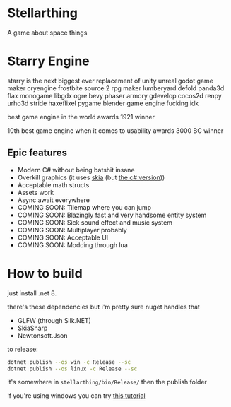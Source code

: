 # Stellarthing

A game about space things

# Starry Engine

starry is the next biggest ever replacement of unity unreal godot game maker cryengine frostbite source 2 rpg maker lumberyard defold panda3d flax monogame libgdx ogre bevy phaser armory gdevelop cocos2d renpy urho3d stride haxeflixel pygame blender game engine fucking idk

best game engine in the world awards 1921 winner

10th best game engine when it comes to usability awards 3000 BC winner

## Epic features
- Modern C# without being batshit insane
- Overkill graphics (it uses [skia](https://skia.org/) (but [the c# version](https://github.com/mono/SkiaSharp)))
- Acceptable math structs
- Assets work
- Async await everywhere
- COMING SOON: Tilemap where you can jump
- COMING SOON: Blazingly fast and very handsome entity system
- COMING SOON: Sick sound effect and music system
- COMING SOON: Multiplayer probably
- COMING SOON: Acceptable UI
- COMING SOON: Modding through lua

# How to build

just install .net 8.

there's these dependencies but i'm pretty sure nuget handles that
- GLFW (through Silk.NET)
- SkiaSharp
- Newtonsoft.Json

to release:
```sh
dotnet publish --os win -c Release --sc
dotnet publish --os linux -c Release --sc
```

it's somewhere in `stellarthing/bin/Release/` then the publish folder

if you're using windows you can try [this tutorial](https://www.google.com/search?q=how+to+install+linux)